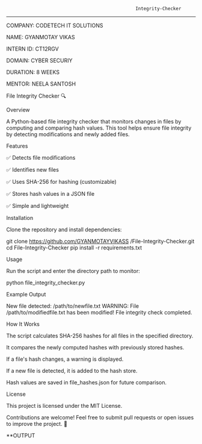                                                     Integrity-Checker
____________________________________________________________________________________________________________________________________________________________________________________________________________________
COMPANY: CODETECH IT SOLUTIONS

NAME: GYANMOTAY VIKAS

INTERN ID: CT12RGV

DOMAIN: CYBER SECURIY

DURATION: 8 WEEKS

MENTOR: NEELA SANTOSH

File Integrity Checker 🔍

Overview

A Python-based file integrity checker that monitors changes in files by computing and comparing hash values. This tool helps ensure file integrity by detecting modifications and newly added files.

Features

✅ Detects file modifications

✅ Identifies new files

✅ Uses SHA-256 for hashing (customizable)

✅ Stores hash values in a JSON file

✅ Simple and lightweight

Installation

Clone the repository and install dependencies:

git clone https://github.com/GYANMOTAYVIKASS
/File-Integrity-Checker.git
cd File-Integrity-Checker
pip install -r requirements.txt

Usage

Run the script and enter the directory path to monitor:

python file_integrity_checker.py

Example Output

New file detected: /path/to/newfile.txt
WARNING: File /path/to/modifiedfile.txt has been modified!
File integrity check completed.

How It Works

The script calculates SHA-256 hashes for all files in the specified directory.

It compares the newly computed hashes with previously stored hashes.

If a file's hash changes, a warning is displayed.

If a new file is detected, it is added to the hash store.

Hash values are saved in file_hashes.json for future comparison.

License

This project is licensed under the MIT License.

Contributions are welcome! Feel free to submit pull requests or open issues to improve the project. 🚀

**OUTPUT

